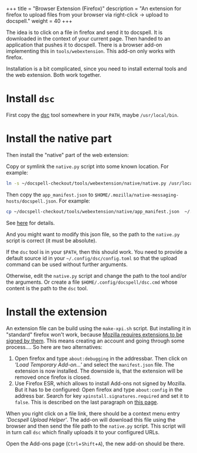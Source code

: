 +++
title = "Browser Extension (Firefox)"
description = "An extension for firefox to upload files from your browser via right-click → upload to docspell."
weight = 40
+++

The idea is to click on a file in firefox and send it to docspell. It
is downloaded in the context of your current page. Then handed to an
application that pushes it to docspell. There is a browser add-on
implementing this in `tools/webextension`. This add-on only works with
firefox.

Installation is a bit complicated, since you need to install external
tools and the web extension. Both work together.

# Install `dsc`

First copy the [dsc](@/docs/tools/cli.md) tool somewhere in your
`PATH`, maybe `/usr/local/bin`.


# Install the native part

Then install the "native" part of the web extension:

Copy or symlink the `native.py` script into some known location. For
example:

``` bash
ln -s ~/docspell-checkout/tools/webextension/native/native.py /usr/local/share/docspell/native.py
```

Then copy the `app_manifest.json` to
`$HOME/.mozilla/native-messaging-hosts/docspell.json`. For example:

``` bash
cp ~/docspell-checkout/tools/webextension/native/app_manifest.json  ~/.mozilla/native-messaging-hosts/docspell.json
```

See
[here](https://developer.mozilla.org/en-US/docs/Mozilla/Add-ons/WebExtensions/Native_manifests#manifest_location)
for details.

And you might want to modify this json file, so the path to the
`native.py` script is correct (it must be absolute).

If the `dsc` tool is in your `$PATH`, then this should work. You need
to provide a default source id in your `~/.config/dsc/config.toml` so
that the upload command can be used without further arguments.

Otherwise, edit the `native.py` script and change the path to the tool
and/or the arguments. Or create a file
`$HOME/.config/docspell/dsc.cmd` whose content is the path to the
`dsc` tool.


# Install the extension

An extension file can be build using the `make-xpi.sh` script. But
installing it in "standard" firefox won't work, because [Mozilla
requires extensions to be signed by
them](https://wiki.mozilla.org/Add-ons/Extension_Signing). This means
creating an account and going through some process…. So here are two
alternatives:

1. Open firefox and type `about:debugging` in the addressbar. Then
   click on *'Load Temporary Add-on...'* and select the
   `manifest.json` file. The extension is now installed. The downside
   is, that the extension will be removed once firefox is closed.
2. Use Firefox ESR, which allows to install Add-ons not signed by
   Mozilla. But it has to be configured: Open firefox and type
   `about:config` in the address bar. Search for key
   `xpinstall.signatures.required` and set it to `false`. This is
   described on the last paragraph on [this
   page](https://support.mozilla.org/en-US/kb/add-on-signing-in-firefox).

When you right click on a file link, there should be a context menu
entry *'Docspell Upload Helper'*. The add-on will download this file
using the browser and then send the file path to the `native.py`
script. This script will in turn call `dsc` which finally uploads it
to your configured URLs.

Open the Add-ons page (`Ctrl`+`Shift`+`A`), the new add-on should be
there.
